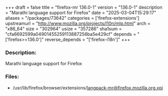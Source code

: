 +++
draft = false
title = "firefox-mr 136.0-1"
version = "136.0-1"
description = "Marathi language support for Firefox"
date = "2025-03-04T15:29:17"
aliases = "/packages/73642"
categories = ['firefox-extensions']
upstreamurl = "http://www.mozilla.org/projects/l10n/mlp.html"
arch = "x86_64"
size = "302964"
usize = "357286"
sha1sum = "cfa6692599a04901455259113887256ba5e429cf"
depends = "['firefox>=136.0']"
reverse_depends = "['firefox-i18n']"
+++
### Description: 
Marathi language support for Firefox

### Files: 
* /usr/lib/firefox/browser/extensions/langpack-mr@firefox.mozilla.org.xpi
